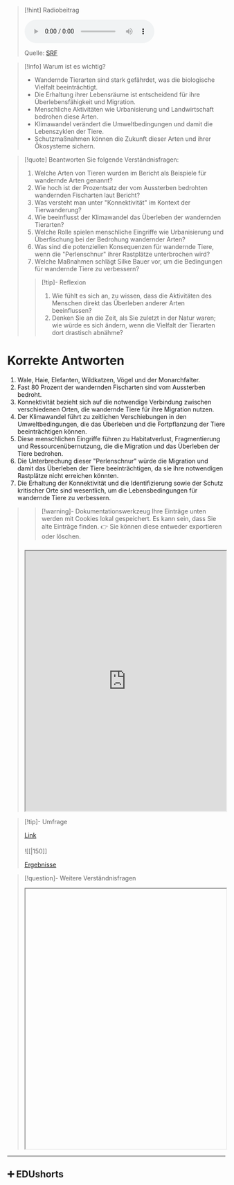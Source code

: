 
>[!hint] Radiobeitrag
>
><audio controls><source src=""></audio>
>
>Quelle: [SRF]()

>[!info] Warum ist es wichtig?
>- Wandernde Tierarten sind stark gefährdet, was die biologische Vielfalt beeinträchtigt.
>- Die Erhaltung ihrer Lebensräume ist entscheidend für ihre Überlebensfähigkeit und Migration.
>- Menschliche Aktivitäten wie Urbanisierung und Landwirtschaft bedrohen diese Arten.
>- Klimawandel verändert die Umweltbedingungen und damit die Lebenszyklen der Tiere.
>- Schutzmaßnahmen können die Zukunft dieser Arten und ihrer Ökosysteme sichern.

>[!quote] Beantworten Sie folgende Verständnisfragen:
>1. Welche Arten von Tieren wurden im Bericht als Beispiele für wandernde Arten genannt?
>2. Wie hoch ist der Prozentsatz der vom Aussterben bedrohten wandernden Fischarten laut Bericht?
>3. Was versteht man unter "Konnektivität" im Kontext der Tierwanderung?
>4. Wie beeinflusst der Klimawandel das Überleben der wandernden Tierarten?
>5. Welche Rolle spielen menschliche Eingriffe wie Urbanisierung und Überfischung bei der Bedrohung wandernder Arten?
>6. Was sind die potenziellen Konsequenzen für wandernde Tiere, wenn die "Perlenschnur" ihrer Rastplätze unterbrochen wird?
>7. Welche Maßnahmen schlägt Silke Bauer vor, um die Bedingungen für wandernde Tiere zu verbessern?
>>[!tip]- Reflexion
>>1. Wie fühlt es sich an, zu wissen, dass die Aktivitäten des Menschen direkt das Überleben anderer Arten beeinflussen?
>>2. Denken Sie an die Zeit, als Sie zuletzt in der Natur waren; wie würde es sich ändern, wenn die Vielfalt der Tierarten dort drastisch abnähme?

# Korrekte Antworten
1. Wale, Haie, Elefanten, Wildkatzen, Vögel und der Monarchfalter.
2. Fast 80 Prozent der wandernden Fischarten sind vom Aussterben bedroht.
3. Konnektivität bezieht sich auf die notwendige Verbindung zwischen verschiedenen Orten, die wandernde Tiere für ihre Migration nutzen.
4. Der Klimawandel führt zu zeitlichen Verschiebungen in den Umweltbedingungen, die das Überleben und die Fortpflanzung der Tiere beeinträchtigen können.
5. Diese menschlichen Eingriffe führen zu Habitatverlust, Fragmentierung und Ressourcenübernutzung, die die Migration und das Überleben der Tiere bedrohen.
6. Die Unterbrechung dieser "Perlenschnur" würde die Migration und damit das Überleben der Tiere beeinträchtigen, da sie ihre notwendigen Rastplätze nicht erreichen könnten.
7. Die Erhaltung der Konnektivität und die Identifizierung sowie der Schutz kritischer Orte sind wesentlich, um die Lebensbedingungen für wandernde Tiere zu verbessern.
>
>>[!warning]- Dokumentationswerkzeug 
>Ihre Einträge unten werden mit Cookies lokal gespeichert. Es kann sein, dass Sie alte Einträge finden. 
>👉 Sie können diese entweder exportieren oder löschen.
>#####
><iframe width="100%" height="600" src="https://app.Lumi.education/run/dw_E7K" allowfullscreen allow="geolocation *; autoplay; encrypted-media"></iframe>

>[!tip]- Umfrage
>
>[Link]() 
>####
>![[|150]]
>
>[Ergebnisse]()

>[!question]- Weitere Verständnisfragen
><iframe width="100%" height="600" src="" allowfullscreen allow="geolocation *; autoplay; encrypted-media"></iframe>

---

## ➕ EDUshorts
    